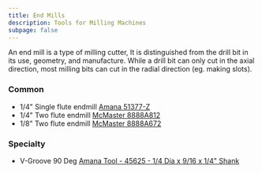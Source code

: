 ```yaml
---
title: End Mills
description: Tools for Milling Machines
subpage: false
---
```


An end mill is a type of milling cutter, It is distinguished from the drill bit in its use, geometry, and manufacture. While a drill bit can only cut in the axial direction, most milling bits can cut in the radial direction (eg. making slots).

### Common
- 1/4" Single flute endmill [Amana 51377-Z](https://www.amanatool.com/51377-z-solid-carbide-cnc-spiral-o-flute-aluminum-cutting-1-4-dia-x-3-4-x-1-4-shank-up-cut-zrn-coated-router-bit.html)
- 1/4" Two flute endmill [McMaster 8888A812](https://www.mcmaster.com/8888A812)
- 1/8" Two flute endmill [McMaster 8888A672](https://www.mcmaster.com/8888A672)

### Specialty
- V-Groove 90 Deg [Amana Tool - 45625 - 1/4 Dia x 9/16 x 1/4" Shank](https://www.amanatool.com/45625-solid-carbide-v-groove-90-deg-x-1-4-dia-x-1-8-x-1-4-inch-shank.html)